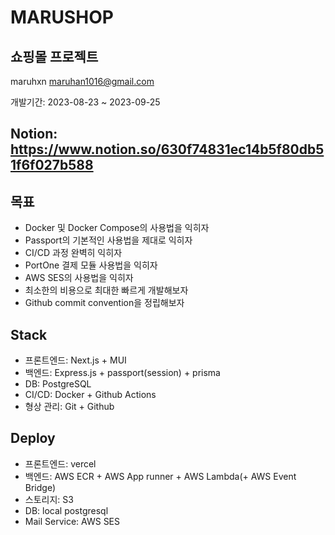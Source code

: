 # MARUSHOP

## 쇼핑몰 프로젝트

maruhxn <maruhan1016@gmail.com>

개발기간: 2023-08-23 ~ 2023-09-25

## Notion: https://www.notion.so/630f74831ec14b5f80db51f6f027b588

## 목표

- Docker 및 Docker Compose의 사용법을 익히자
- Passport의 기본적인 사용법을 제대로 익히자
- CI/CD 과정 완벽히 익히자
- PortOne 결제 모듈 사용법을 익히자
- AWS SES의 사용법을 익히자
- 최소한의 비용으로 최대한 빠르게 개발해보자
- Github commit convention을 정립해보자

## Stack

- 프론트엔드: Next.js + MUI
- 백엔드: Express.js + passport(session) + prisma
- DB: PostgreSQL
- CI/CD: Docker + Github Actions
- 형상 관리: Git + Github

## Deploy

- 프론트엔드: vercel
- 백엔드: AWS ECR + AWS App runner + AWS Lambda(+ AWS Event Bridge)
- 스토리지: S3
- DB: local postgresql
- Mail Service: AWS SES
